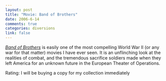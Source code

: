 ```yaml
--- 
layout: post
title: "Movie: Band of Brothers"
date: 2006-6-14
comments: true
categories: diversions
link: false
---
```

<i><a href="http://imdb.com/title/tt0185906/" title="Band of Brothers">Band of Brothers</a></i> is easily one of the most compelling World War II (or any war for that matter) movies I have ever seen. It is an unflinching look at the realities of combat, and the tremendous sacrifice soldiers made when they left America for an unknown future in the European Theater of Operations.

Rating: I will be buying a copy for my collection immediately
